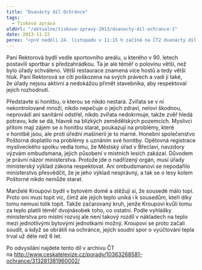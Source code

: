 ```yaml
---
title: "Dvanáctý díl Ochránce"
tags:
  - Tisková zpráva
oldUrl: "/aktualne/tiskove-zpravy-2013/dvanacty-dil-ochrance-1"
date: 2013-11-22
perex: "<p>V neděli 24. listopadu v 11:15 h začíná na ČT2 dvanáctý díl pořadu Ochránce. Všechny tři zařazené příběhy spojuje hlavně dlouhá doba, po kterou se jejich protagonisté snažili domáhat rozhodnutí úřadů. Ty totiž ne vždy rozhodují v době přiměřené složitosti problémů, kterým byli v těchto případech nadměrný hluk z předzahrádky sportbaru, honitba, o kterou se myslivci nesmí starat, a sporné rozúčtování nákladů na teplo v bytovém domě. Opakování tohoto dílu je na programu ČT2 ve středu 27. 11. ve 12:50 a další reprízy jsou pak zařazeny do vysílání ČT2 v neděli a úterý vždy po půlnoci.</p>"
---
```


<!-- imported from the old website -->

<p>Paní Rektorová bydlí vedle sportovního areálu, u kterého v 90. letech postavili sportbar s předzahrádkou. Ta je ale téměř o polovinu větší, než bylo úřady schváleno. Větší restaurace znamená více hostů a tedy větší hluk. Paní Rektorová se cítí poškozena na svých právech a vadí jí také, že úřady nejsou aktivní a nedokážou přimět stavebníka, aby respektoval jejich rozhodnutí. </p><p>Představte si honitbu, o kterou se nikdo nestará. Zvířata se v ní nekontrolovaně množí, nikdo nepečuje o jejich zdraví, neloví škodnou, neprovádí ani sanitární odstřel, nikdo zvířata nedokrmuje, takže zvěř hledá potravu, kde se dá, hlavně na blízkých zemědělských pozemcích. Myslivci přitom mají zájem se o honitbu starat, poukazují na problémy, které v honitbě jsou, ale proti úřední mašinerii je to marné. Honební společenstvo Poštorná doplatilo na problémy s uznáním své honitby. Opětovná registrace mysliveckého spolku vedla tomu, že Městský úřad v Břeclavi, navzdory výzvám ombudsmana, jejich působení v místních lesích zakázal. Důvodem je právní názor ministerstva. Protože jde o nadřízený orgán, musí úřady ministerský výklad zákona respektovat. Ani ombudsmanovi se nepodařilo ministerstvo přesvědčit, že je jeho výklad nesprávný, a tak se o lesy kolem Poštorné nikdo nemůže starat.</p><p>Manželé Kroupovi bydlí v bytovém domě a stěžují si, že sousedé málo topí. Proto oni musí topit víc, čímž ale jejich teplo uniká i k sousedům, kteří díky tomu nemusí tolik topit. Takže začarovaný kruh, jenže Kroupovi kvůli tomu za teplo platili téměř dvojnásobek toho, co ostatní. Podle vyhlášky ministerstva pro místní rozvoj ale není takový rozdíl v nákladech na teplo mezi jednotlivými bytovými jednotkami možný. Kroupovi se proto začali soudit, a když se obrátili na ochránce, jejich soudní spor o vyúčtování tepla trval už déle než 6 let. </p><p>Po odvysílání najdete tento díl v archivu ČT na <a title="Otevření do nového okna" href="http://www.ceskatelevize.cz/porady/10363268581-ochrance/313281381960002/" target="_blank">http://www.ceskatelevize.cz/porady/10363268581-ochrance/313281381960002/</a>  </p>
